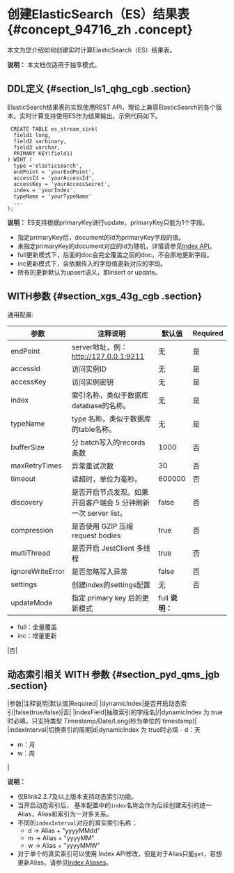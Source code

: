 # 创建ElasticSearch（ES）结果表 {#concept_94716_zh .concept}

本文为您介绍如何创建实时计算ElasticSearch（ES）结果表。

**说明：** 本文档仅适用于独享模式。

## DDL定义 {#section_ls1_qhg_cgb .section}

ElasticSearch结果表的实现使用REST API，理论上兼容ElasticSearch的各个版本。实时计算支持使用ES作为结果输出。示例代码如下。

```language-sql
 CREATE TABLE es_stream_sink(
  field1 long, 
  field2 varbinary, 
  field3 varchar,
  PRIMARY KEY(field1)
) WIHT (
  type ='elasticsearch',
  endPoint = 'yourEndPoint',
  accessId = 'yourAccessId',
  accessKey = 'yourAccessSecret',
  index = 'yourIndex',
  typeName = 'yourTypeName'
  ... 
);
```

**说明：** ES支持根据primaryKey进行update，primaryKey只能为1个字段。

-   指定primaryKey后，document的id为primaryKey字段的值。
-   未指定primaryKey的document对应的id为随机，详情请参见[Index API](https://www.elastic.co/guide/en/elasticsearch/reference/current/docs-index_.html)。
-   full更新模式下，后面的doc会完全覆盖之前的doc，不会原地更新字段。
-   inc更新模式下，会依据传入的字段值更新对应的字段。
-   所有的更新默认为upsert语义，即insert or update。

## WITH参数 {#section_xgs_43g_cgb .section}

通用配置:

|参数|注释说明|默认值|Required|
|--|----|---|--------|
|endPoint|server地址，例：http://127.0.0.1:9211|无|是|
|accessId|访问实例ID|无|是|
|accessKey|访问实例密钥|无|是|
|index|索引名称，类似于数据库database的名称。|无|是|
|typeName|type 名称，类似于数据库的table名称。|无|是|
|bufferSize|分 batch写入的records 条数|1000|否|
|maxRetryTimes|异常重试次数|30|否|
|timeout|读超时，单位为毫秒。|600000|否|
|discovery|是否开启节点发现。如果开启客户端会 5 分钟刷新一次 server list。|false|否|
|compression|是否使用 GZIP 压缩 request bodies|true|否|
|multiThread|是否开启 JestClient 多线程|true|否|
|ignoreWriteError|是否忽略写入异常|false|否|
|settings|创建index的settings配置|无|否|
|updateMode|指定 primary key 后的更新模式|full **说明：** 

-   full：全量覆盖
-   inc：增量更新

 |否|

## 动态索引相关 WITH 参数 {#section_pyd_qms_jgb .section}

|参数|注释说明|默认值|Required|
|dynamicIndex|是否开启动态索引|false\(true/false\)|否|
|indexField|抽取索引的字段名|/|dynamicIndex 为 true 时必填，只支持类型 Timestamp/Date/Long\(秒为单位的 timestamp\)|
|indexInterval|切换索引的周期|d|dynamicIndex 为 true时必填 -   d：天
-   m：月
-   w：周

 |

**说明：** 

-   仅Blink2.2.7及以上版本支持动态索引功能。
-   当开启动态索引后， 基本配置中的`index`名称会作为后续创建索引的统一Alias，Alias和索引为一对多关系。
-   不同的`indexInterval`对应的真实索引名称：
    -   d -\> Alias + "yyyyMMdd"
    -   m -\> Alias + "yyyyMM"
    -   w -\> Alias + "yyyyMMW"
-   对于单个的真实索引可以使用 Index API修改，但是对于Alias只能`get`，若想更新Alias，请参见[Index Aliases](https://www.elastic.co/guide/en/elasticsearch/reference/current/indices-aliases.html)。

